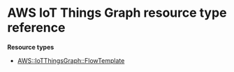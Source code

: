 # AWS IoT Things Graph resource type reference<a name="AWS_IoTThingsGraph"></a>

**Resource types**
+ [AWS::IoTThingsGraph::FlowTemplate](aws-resource-iotthingsgraph-flowtemplate.md)